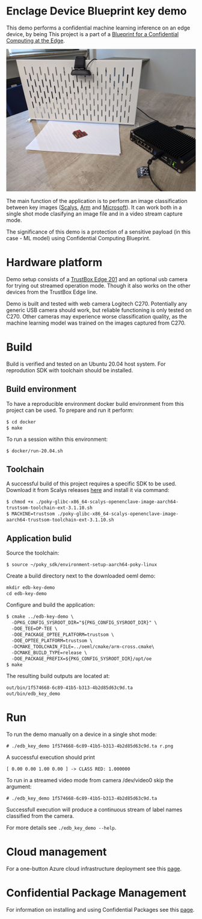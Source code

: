 # Enclage Device Blueprint key demo

This demo performs a confidential machine learning inference on an edge device, by being 
This project is a part of a  [Blueprint for a Confidential Computing at the Edge](https://github.com/Azure-Samples/Project_Confidential_Apps_for_IoT_with_Enclaves).

<img src="./docs/images/edb-key-demo.jpg" alt="EDB Key Demo" width="640">

The main function of the application is to perform an image classification
between key images ([Scalys](https://scalys.com), [Arm](https://www.arm.com) and [Microsoft](https://www.microsoft.com)). It can work
both in a single shot mode clasifying an image file and in a video stream capture mode.

The significance of this demo is a protection of a sensitive payload (in this case - ML model) using Confidential Computing Blueprint.

# Hardware platform

Demo setup consists of a [TrustBox Edge 201](https://scalys.com/trustbox-edge-201/) and an optional usb camera for trying
out streamed operation mode. Though it also works on the other devices from the TrustBox Edge line.

Demo is built and tested with web camera Logitech C270. Potentially any generic
USB camera should work, but reliable functioning is only tested on C270. Other
cameras may experience worse classification quality, as the machine learning
model was trained on the images captured from C270.

# Build

Build is verified and tested on an Ubuntu 20.04 host system. For reprodution SDK with toolchain should be installed.

## Build environment

To have a reproducible environment docker build environment from this project
can be used. To prepare and run it perform:
```
$ cd docker
$ make
```

To run a session witihn this environment:
```
$ docker/run-20.04.sh
```

## Toolchain

A successful build of this project requires a specific SDK to be used. Download it from
Scalys releases [here](http://trustbox.scalys.com/pub/openenclave/poky-glibc-x86_64-scalys-openenclave-image-aarch64-trustsom-toolchain-ext-3.1.10.sh) and install it via command:

```
$ chmod +x ./poky-glibc-x86_64-scalys-openenclave-image-aarch64-trustsom-toolchain-ext-3.1.10.sh
$ MACHINE=trustsom ./poky-glibc-x86_64-scalys-openenclave-image-aarch64-trustsom-toolchain-ext-3.1.10.sh
```

## Application bulid

Source the toolchain:
```
$ source ~/poky_sdk/environment-setup-aarch64-poky-linux
```

Create a build directory next to the downloaded oeml demo:
```
mkdir edb-key-demo
cd edb-key-demo
```

Configure and build the application:
```
$ cmake ../edb-key-demo \
  -DPKG_CONFIG_SYSROOT_DIR="${PKG_CONFIG_SYSROOT_DIR}" \
  -DOE_TEE=OP-TEE \
  -DOE_PACKAGE_OPTEE_PLATFORM=trustsom \
  -DOE_OPTEE_PLATFORM=trustsom \
  -DCMAKE_TOOLCHAIN_FILE=../oeml/cmake/arm-cross.cmake\
  -DCMAKE_BUILD_TYPE=release \
  -DOE_PACKAGE_PREFIX=${PKG_CONFIG_SYSROOT_DIR}/opt/oe
$ make
```

The resulting build outputs are located at:
```
out/bin/1f574668-6c89-41b5-b313-4b2d85d63c9d.ta
out/bin/edb_key_demo
```

# Run

To run the demo manually on a device in a single shot mode:
```
# ./edb_key_demo 1f574668-6c89-41b5-b313-4b2d85d63c9d.ta r.png
```
A successful execution should print
```
[ 0.00 0.00 1.00 0.00 ] -> CLASS RED: 1.000000
```

To run in a streamed video mode from camera /dev/video0 skip the argument:
```
# ./edb_key_demo 1f574668-6c89-41b5-b313-4b2d85d63c9d.ta
```
Successfull execution will produce a continuous stream of label names classified from the camera.

For more details see `./edb_key_demo --help`.

# Cloud management

For a one-button Azure cloud infrastructure deployment see this [page](https://github.com/JimPaine/Project_Confidential_Apps_for_IoT_with_Enclaves/blob/main/docs/azure-environment-setup.md).

# Confidential Package Management

For information on installing and using Confidential Packages see this [page](https://github.com/Scalys/ConfidentialPackageTools).
